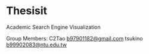 Thesisit
========

Academic Search Engine Visualization

Group Members:
C2Tao b97901182@gmail.com
tsukino b99902083@ntu.edu.tw

